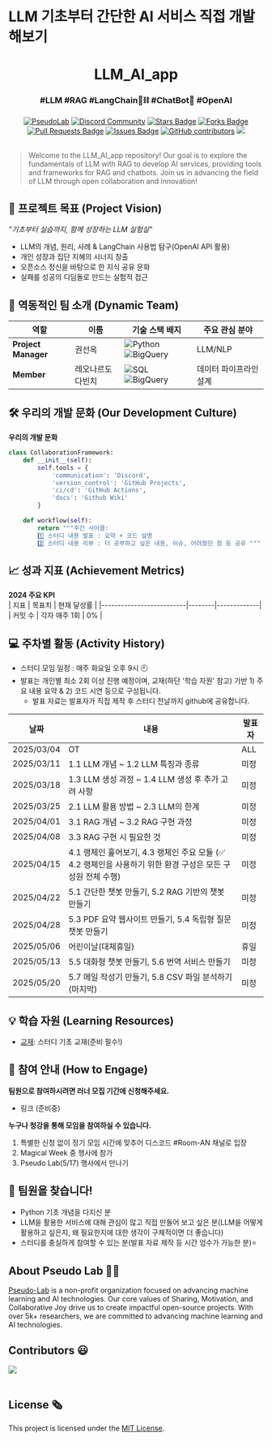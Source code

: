 
# LLM 기초부터 간단한 AI 서비스 직접 개발해보기


<h1 align="center"> LLM_AI_app </h1>
<h3 align="center"> #LLM #RAG #LangChain🦜⛓️ #ChatBot🤖 #OpenAI </h3>

<div align="center">
<a href="https://pseudo-lab.com"><img src="https://img.shields.io/badge/PseudoLab-S10-3776AB" alt="PseudoLab"/></a>
<a href="https://discord.gg/EPurkHVtp2"><img src="https://img.shields.io/badge/Discord-BF40BF" alt="Discord Community"/></a>
<a href="https://github.com/Pseudo-Lab/10th-template/stargazers"><img src="https://img.shields.io/github/stars/Pseudo-Lab/10th-template" alt="Stars Badge"/></a>
<a href="https://github.com/Pseudo-Lab/10th-template/network/members"><img src="https://img.shields.io/github/forks/Pseudo-Lab/10th-template" alt="Forks Badge"/></a>
<a href="https://github.com/Pseudo-Lab/10th-template/pulls"><img src="https://img.shields.io/github/issues-pr/Pseudo-Lab/10th-template" alt="Pull Requests Badge"/></a>
<a href="https://github.com/Pseudo-Lab/10th-template/issues"><img src="https://img.shields.io/github/issues/Pseudo-Lab/10th-template" alt="Issues Badge"/></a>
<a href="https://github.com/Pseudo-Lab/10th-template/graphs/contributors"><img alt="GitHub contributors" src="https://img.shields.io/github/contributors/Pseudo-Lab/10th-template?color=2b9348"></a>
<a href="https://hits.seeyoufarm.com"><img src="https://hits.seeyoufarm.com/api/count/incr/badge.svg?url=https%3A%2F%2Fgithub.com%2Fpseudo-lab%2F10th-template&count_bg=%2379C83D&title_bg=%23555555&icon=&icon_color=%23E7E7E7&title=hits&edge_flat=false"/></a>
</div>
<br>

<!-- sheilds: https://shields.io/ -->
<!-- hits badge: https://hits.seeyoufarm.com/ -->

> Welcome to the LLM_AI_app repository! Our goal is to explore the fundamentals of LLM with RAG to develop AI services, providing tools and frameworks for RAG and chatbots. Join us in advancing the field of LLM through open collaboration and innovation!

## 🌟 프로젝트 목표 (Project Vision)
_"기초부터 실습까지, 함께 성장하는 LLM 실험실"_  
- LLM의 개념, 원리, 사례 & LangChain 사용법 탐구(OpenAI API 활용)
- 개인 성장과 집단 지혜의 시너지 창출
- 오픈소스 정신을 바탕으로 한 지식 공유 문화
- 실패를 성공의 디딤돌로 만드는 실험적 접근


## 🧑 역동적인 팀 소개 (Dynamic Team)

| 역할          | 이름 |  기술 스택 배지                                                                 | 주요 관심 분야                          |
|---------------|------|-----------------------------------------------------------------------|----------------------------------------|
| **Project Manager** | 권선옥 | ![Python](https://img.shields.io/badge/Python-3776AB) ![BigQuery](https://img.shields.io/badge/BigQuery-EE4C2C) | LLM/NLP             |
| **Member** | 레오나르도 다빈치 | ![SQL](https://img.shields.io/badge/SQL-Advanced-003B57) ![BigQuery](https://img.shields.io/badge/BigQuery-4285F4) | 데이터 파이프라인 설계                  |



## 🛠️ 우리의 개발 문화 (Our Development Culture)
**우리의 개발 문화**  
```python
class CollaborationFramework:
    def __init__(self):
        self.tools = {
            'communication': 'Discord',
            'version_control': 'GitHub Projects',
            'ci/cd': 'GitHub Actions',
            'docs': 'Github Wiki'
        }
    
    def workflow(self):
        return """주간 사이클:
        1️⃣ 스터디 내용 발표 : 요약 + 코드 설명
        2️⃣ 스터디 내용 리뷰 : 더 공부하고 싶은 내용, 이슈, 어려웠던 점 등 공유 """
```


## 📈 성과 지표 (Achievement Metrics)
**2024 주요 KPI**  
| 지표                     | 목표치 | 현재 달성률 |
|--------------------------|--------|-------------|
| 커밋 수                  | 각자 매주 1회  | 0%         |


## 💻 주차별 활동 (Activity History)
- 스터디 모임 일정 : 매주 화요일 오후 9시 🕘
- 발표는 개인별 최소 2회 이상 진행 예정이며, 교재(하단 '학습 자원' 참고) 기반 1) 주요 내용 요약 & 2) 코드 시연 등으로 구성됩니다.
  - 발표 자료는 발표자가 직접 제작 후 스터디 전날까지 github에 공유합니다. 

| 날짜 | 내용 | 발표자 | 
| -------- | -------- | ---- |
| 2025/03/04 | OT       | ALL |
| 2025/03/11 |  1.1 LLM 개념 ~ 1.2 LLM 특징과 종류 | 미정 | 
| 2025/03/18 |  1.3 LLM 생성 과정 ~ 1.4 LLM 생성 후 추가 고려 사항 | 미정 | 
| 2025/03/25 |  2.1 LLM 활용 방법 ~ 2.3 LLM의 한계 | 미정 | 
| 2025/04/01 |  3.1 RAG 개념 ~ 3.2 RAG 구현 과정 | 미정 | 
| 2025/04/08 |  3.3 RAG 구현 시 필요한 것 | 미정 | 
| 2025/04/15 |  4.1 랭체인 훑어보기, 4.3 랭체인 주요 모듈 (✅ 4.2 랭체인을 사용하기 위한 환경 구성은 모든 구성원 전체 수행) | 미정 | 
| 2025/04/22 |  5.1 간단한 챗봇 만들기, 5.2 RAG 기반의 챗봇 만들기 | 미정 |
| 2025/04/28 |  5.3 PDF 요약 웹사이트 만들기, 5.4 독립형 질문 챗봇 만들기 | 미정 |
| 2025/05/06 |  어린이날(대체휴일) | 휴일 |
| 2025/05/13 |  5.5 대화형 챗봇 만들기, 5.6 번역 서비스 만들기 | 미정 | 
| 2025/05/20 |  5.7 메일 작성기 만들기, 5.8 CSV 파일 분석하기(마지막) | 미정 | 



## 💡 학습 자원 (Learning Resources)

- [교재](https://www.google.co.kr/books/edition/%EB%9E%AD%EC%B2%B4%EC%9D%B8%EC%9C%BC%EB%A1%9C_LLM_%EA%B8%B0%EB%B0%98%EC%9D%98_AI_%EC%84%9C%EB%B9%84/XPr6EAAAQBAJ?hl=ko&gbpv=0): 스터디 기초 교재(준비 필수!)


## 🌱 참여 안내 (How to Engage)
**팀원으로 참여하시려면 러너 모집 기간에 신청해주세요.**  
- 링크 (준비중)

**누구나 청강을 통해 모임을 참여하실 수 있습니다.**  
1. 특별한 신청 없이 정기 모임 시간에 맞추어 디스코드 #Room-AN 채널로 입장
2. Magical Week 중 행사에 참가
3. Pseudo Lab(5/17) 행사에서 만나기


## 🔎 팀원을 찾습니다!
- Python 기초 개념을 다지신 분
- LLM을 활용한 서비스에 대해 관심이 많고 직접 만들어 보고 싶은 분(LLM을 어떻게 활용하고 싶은지, 왜 필요한지에 대한 생각이 구체적이면 더 좋습니다)
- 스터디를 충실하게 참여할 수 있는 분(발표 자료 제작 등 시간 엄수가 가능한 분)⭐️


## About Pseudo Lab 👋🏼</h2>

[Pseudo-Lab](https://pseudo-lab.com/) is a non-profit organization focused on advancing machine learning and AI technologies. Our core values of Sharing, Motivation, and Collaborative Joy drive us to create impactful open-source projects. With over 5k+ researchers, we are committed to advancing machine learning and AI technologies.

<h2>Contributors 😃</h2>
<a href="https://github.com/sunohk/Portfolio_sunohk/graphs/contributors">
  <img src="https://contrib.rocks/image?repo=sunohk/Portfolio_sunohk" />
</a>
<br><br>

<h2>License 🗞</h2>

This project is licensed under the [MIT License](https://opensource.org/licenses/MIT).
